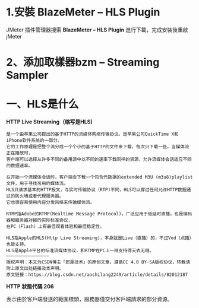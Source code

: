 # 1.安裝 BlazeMeter – HLS Plugin 

JMeter 插件管理器搜索 **BlazeMeter – HLS Plugin** 進行下載，完成安裝後重啟jMeter

# 2、添加取樣器bzm – Streaming Sampler


# 一、HLS是什么
**HTTP Live Streaming（缩写是HLS)**
```
是一个由苹果公司提出的基于HTTP的流媒体网络传输协议。​是苹果公司QuickTime X和iPhone软件系统的一部分。 
它的工作原理是把整个流分成一个个小的基于HTTP的文件来下载，每次只下载一些。当媒体流正在播放时，
客户端可以选择从许多不同的备用源中以不同的速率下载同样的资源，允许流媒体会话适应不同的数据速率。

在开始一个流媒体会话时，客户端会下载一个包含元数据的extended M3U (m3u8)playlist文件，用于寻找可用的媒体流。
HLS只请求基本的HTTP报文，与实时传输协议（RTP)不同，HLS可以穿过任何允许HTTP数据通过的防火墙或者代理服务器。​
它也很容易使用内容分发网络来传输媒体流。

RTMP指Adobe的RTMP(Realtime Message Protocol)，广泛应用于低延时直播，也是编码器和服务器对接的实际标准协议，
在PC（Flash）上有最佳观看体验和最佳稳定性。

HLS指Apple的HLS(Http Live Streaming)，本身就是Live（直播）的，不过Vod（点播）也能支持。
HLS是Apple平台的标准流媒体协议，和RTMP在PC上一样支持得天衣无缝。
————————————————
版权声明：本文为CSDN博主「郎涯技术」的原创文章，遵循CC 4.0 BY-SA版权协议，转载请附上原文出处链接及本声明。
原文链接：https://blog.csdn.net/aoshilang2249/article/details/82012187

```


**HTTP 狀態代碼 206**

表示由於客戶端發送的範圍標頭，服務器僅交付客戶端請求的部分資源。


